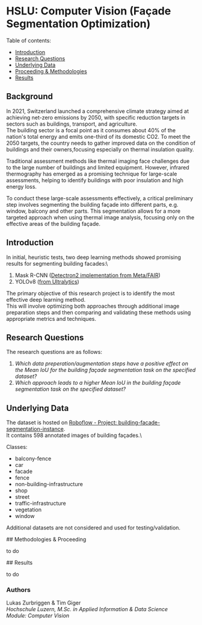 # HSLU: Computer Vision (Façade Segmentation Optimization)

Table of contents:

* [Introduction](#introduction)
* [Research Questions](#research-questions)
* [Underlying Data](#underlying-data)
* [Proceeding & Methodologies](#proceeding---methodologies)
* [Results](#results)

## Background 

In 2021, Switzerland launched a comprehensive climate strategy aimed at achieving net-zero emissions by 2050, with specific reduction targets in sectors such as buildings, transport, and agriculture.\
The building sector is a focal point as it consumes about 40% of the nation's total energy and emits one-third of its domestic CO2. To meet the 2050 targets, the country needs to gather improved data on the condition of buildings and their owners,focusing especially on thermal insulation quality.

Traditional assessment methods like thermal imaging face challenges due to the large number of buildings and limited equipment.
However, infrared thermography has emerged as a promising technique for large-scale assessments, helping to identify buildings with poor insulation and high energy loss.

To conduct these large-scale assessments effectively, a critical preliminary step involves segmenting the building façade into different parts, e.g. window, balcony and other parts. 
This segmentation allows for a more targeted approach when using thermal image analysis, focusing only on the effective areas of the building façade.

## Introduction 

In initial, heuristic tests, two deep learning methods showed promising results for segmenting building facades:\
1. Mask R-CNN ([Detectron2 implementation from Meta/FAIR](https://ai.meta.com/tools/detectron2/))
2. YOLOv8 ([from Ultralytics](https://docs.ultralytics.com))

The primary objective of this research project is to identify the most effective deep learning method.\
This will involve optimizing both approaches through additional image preparation steps and then comparing and validating these methods using appropriate metrics and techniques.

## Research Questions 

The research questions are as follows:

1. *Which data preperation/augmentation steps have a positive effect on the Mean IoU for the building façade segmentation task on the specified dataset?*
2. *Which approach leads to a higher Mean IoU in the building façade segmentation task on the specified dataset?*

## Underlying Data

The dataset is hosted on [Roboflow - Project: building-facade-segmentation-instance](https://universe.roboflow.com/building-facade/building-facade-segmentation-instance).\
It contains 598 annotated images of building façades.\

Classes:
- balcony-fence
- car
- facade
- fence
- non-building-infrastructure
- shop
- street
- traffic-infrastructure
- vegetation
- window

Additional datasets are not considered and used for testing/validation.  

## Methodologies & Proceeding

to do  

## Results 

to do  

### Authors

Lukas Zurbriggen & Tim Giger\
*Hochschule Luzern, M.Sc. in Applied Information & Data Science*\
*Module: Computer Vision*